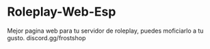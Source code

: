 # Roleplay-Web-Esp
Mejor pagina web para tu servidor de roleplay, puedes moficiarlo a tu gusto. discord.gg/frostshop
